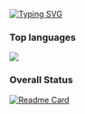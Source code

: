 [![Typing SVG](https://readme-typing-svg.herokuapp.com?font=Fira+Code&duration=2000&pause=1000&color=5194F0&width=435&lines=Hi%2C+I'm+Cheney+~+%F0%9F%91%8B;Morning+~+%E2%98%80%EF%B8%8F;Afternoon+~+%E2%98%81%EF%B8%8F;Evening+~+%F0%9F%8C%99)](https://git.io/typing-svg)

### Top languages

<div align="start"> <img src="https://github-readme-stats.vercel.app/api/top-langs/?username=qcuncle&hide_title=true&hide_border=true&layout=compact&langs_count=6&theme=graywhite" /> </div>

### Overall Status

[![Readme Card](https://github-readme-stats-one-bice.vercel.app/api?username=qcuncle&show_icons=true&role=OWNER,ORGANIZATION_MEMBER,COLLABORATOR)](https://github.com/anuraghazra/github-readme-stats)  